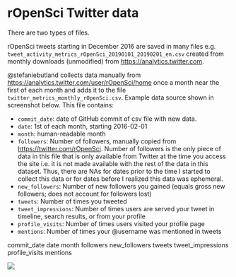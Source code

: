# rOpenSci Twitter data

There are two types of files. 

rOpenSci tweets starting in December 2016 are saved in many files e.g. `tweet_activity_metrics_rOpenSci_20190101_20190201_en.csv` created from monthly downloads (unmodified) from https://analytics.twitter.com.

@stefaniebutland collects data manually from https://analytics.twitter.com/user/rOpenSci/home once a month near the first of each month and adds it to the file `twitter_metrics_monthly_rOpenSci.csv`. Example data source shown in screenshot below. This file contains:
- `commit_date`: date of GitHub commit of csv file with new data.
- `date`: 1st of each month, starting 2016-02-01
- `month`: human-readable month
- `followers`: Number of followers, manually copied from https://twitter.com/rOpenSci. Number of followers is the only piece of data in this file that is only available from Twitter at the time you access the site i.e. it is not made available with the rest of the data in this dataset. Thus, there are NAs for dates prior to the time I started to collect this data or for dates before I realized this data was ephemeral.
- `new_followers`: Number of new followers you gained (equals gross new followers; does not account for followers lost)
- `tweets`: Number of times you tweeted
- `tweet_impressions`: Number of times users are served your tweet in timeline, search results, or from your profile
- `profile_visits`: Number of times users visited your profile page
- `mentions`: Number of times your @username was mentioned in tweets

commit_date	date	month	followers	new_followers	tweets	tweet_impressions	profile_visits	mentions

![](https://i.imgur.com/f65Y0pD.png)
